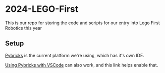 # 2024-LEGO-First
This is our repo for storing the code and scripts for our entry into Lego First Robotics this year
    
## Setup
[Pybricks]() is the current platform we're using, which has it's own IDE. 

[Using Pybricks with VSCode](https://pybricks.com/project/pybricks-other-editors/) can also work, and this link helps enable that.




